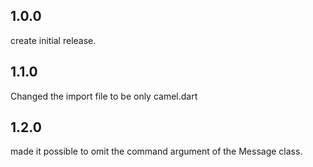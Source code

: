## 1.0.0
create initial release.
## 1.1.0
Changed the import file to be only camel.dart
## 1.2.0
made it possible to omit the command argument of the Message class.
